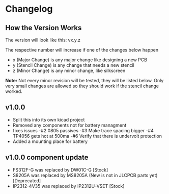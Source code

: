 # Changelog

## How the Version Works
The version will look like this: vx.y.z

The respective number will increase if one of the changes below happen
- x (Major Change) is any major change like designing a new PCB
- y (Stencil Change) is any change that needs a new stencil
- z (Minor Change) is any minor change, like silkscreen

**Note:** Not every minor revision will be tested, they will be listed below. 
Only very small changes are allowed so they should work if the stencil change worked.

## v1.0.0
- Split this into its own kicad project
- Removed any components not for battery managment
- fixes issues
	-#2 0805 passives
	-#3 Make trace spacing bigger
	-#4 TP4056 gets hot at 500ma
	-#6 Verify that there is undervolt protection
- Added a mounting place for battery

## v1.0.0 component update
- FS312F-G was replaced by DW01C-G [Stock]
- S8205A was replaced by MS8205A (New is not in JLCPCB parts yet) [Deprecated] 
- IP2312-4V35 was replaced by IP2312U-VSET [Stock]
